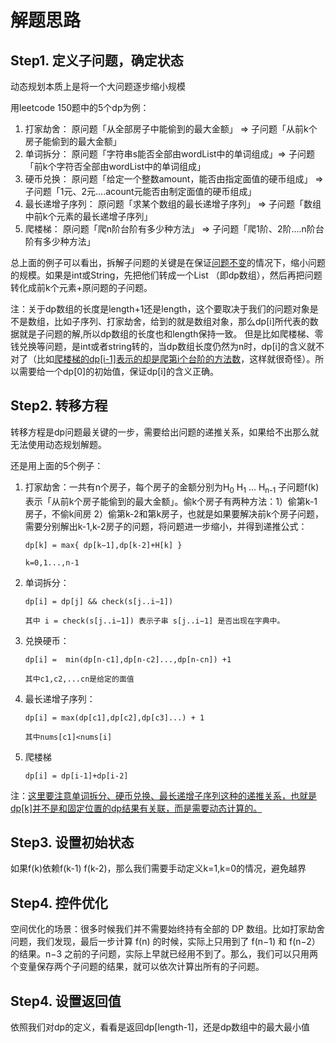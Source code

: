 # 解题思路

## Step1. 定义子问题，确定状态
动态规划本质上是将一个大问题逐步缩小规模

用leetcode 150题中的5个dp为例：

1. 打家劫舍： 原问题「从全部房子中能偷到的最大金额」 => 子问题「从前k个房子能偷到的最大金额」
2. 单词拆分：   原问题「字符串s能否全部由wordList中的单词组成」=> 子问题「前k个字符否全部由wordList中的单词组成」
3. 硬币兑换： 原问题「给定一个整数amount，能否由指定面值的硬币组成」 => 子问题「1元、2元....acount元能否由制定面值的硬币组成」
4. 最长递增子序列：  原问题「求某个数组的最长递增子序列」 => 子问题「数组中前k个元素的最长递增子序列」
5. 爬楼梯：  原问题「爬n阶台阶有多少种方法」 => 子问题「爬1阶、2阶....n阶台阶有多少种方法」

总上面的例子可以看出，拆解子问题的关键是在保证<u>问题不变</u>的情况下，缩小问题的规模。如果是int或String，先把他们转成一个List （即dp数组），然后再把问题转化成前k个元素+原问题的子问题。

注：关于dp数组的长度是length+1还是length，这个要取决于我们的问题对象是不是数组，比如子序列、打家劫舍，给到的就是数组对象，那么dp\[i\]所代表的数据就是子问题的解,所以dp数组的长度也和length保持一致。
但是比如爬楼梯、零钱兑换等问题，是int或者string转的，当dp数组长度仍然为n时，dp\[i\]的含义就不对了（比如<u>爬楼梯的dp\[i-1\]表示的却是爬第i个台阶的方法数</u>，这样就很奇怪）。所以需要给一个dp\[0\]的初始值，保证dp\[i\]的含义正确。



## Step2. 转移方程
转移方程是dp问题最关键的一步，需要给出问题的递推关系，如果给不出那么就无法使用动态规划解题。

还是用上面的5个例子：
1. 打家劫舍：一共有n个房子，每个房子的金额分别为H<sub>0</sub> H<sub>1</sub> ... H<sub>n-1</sub>  子问题f(k)表示「从前k个房子能偷到的最大金额」。偷k个房子有两种方法：1）偷第k-1房子，不偷k间房
  2）偷第k-2和第k房子，也就是如果要解决前k个房子问题，需要分别解出k-1,k-2房子的问题，将问题进一步缩小，并得到递推公式：
    
    ```  
    dp[k] = max{ dp[k−1],dp[k-2]+H[k] }
    
    k=0,1...,n-1
    ```
2. 单词拆分：
    ```
    dp[i] = dp[j] && check(s[j..i−1])
    
    其中 i = check(s[j..i−1]) 表示子串 s[j..i−1] 是否出现在字典中。
    ```
3. 兑换硬币：
    ```
    dp[i] =  min(dp[n-c1],dp[n-c2]...,dp[n-cn]) +1
    
    其中c1,c2,...cn是给定的面值
    ```
4. 最长递增子序列： 
    ```
    dp[i] = max(dp[c1],dp[c2],dp[c3]...) + 1  
    
    其中nums[c1]<nums[i]
    
    ```

5. 爬楼梯
    ```
    dp[i] = dp[i-1]+dp[i-2]
    ```
    
注：<u>这里要注意单词拆分、硬币兑换、最长递增子序列这种的递推关系，也就是dp\[k\]并不是和固定位置的dp结果有关联，而是需要动态计算的。</u>

## Step3. 设置初始状态

如果f(k)依赖f(k-1) f(k-2)，那么我们需要手动定义k=1,k=0的情况，避免越界

## Step4. 控件优化
空间优化的场景：很多时候我们并不需要始终持有全部的 DP 数组。比如打家劫舍问题，我们发现，最后一步计算 f(n) 的时候，实际上只用到了 f(n−1) 和 f(n−2） 的结果。n−3 之前的子问题，实际上早就已经用不到了。那么，我们可以只用两个变量保存两个子问题的结果，就可以依次计算出所有的子问题。


## Step4. 设置返回值

依照我们对dp的定义，看看是返回dp\[length-1\]，还是dp数组中的最大最小值